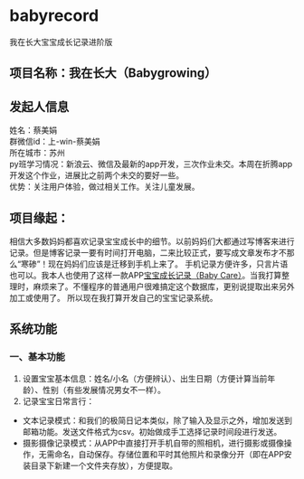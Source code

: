 # babyrecord
我在长大宝宝成长记录进阶版

## 项目名称：我在长大（Babygrowing）  

## 发起人信息  
姓名：蔡美娟  
群微信id：上-win-蔡美娟  
所在城市：苏州  
py班学习情况：新浪云、微信及最新的app开发，三次作业未交。本周在折腾app开发这个作业，进展比之前两个未交的要好一些。  
优势：关注用户体验，做过相关工作。关注儿童发展。

## 项目缘起：  
相信大多数妈妈都喜欢记录宝宝成长中的细节。以前妈妈们大都通过写博客来进行记录。但是博客记录一要有时间打开电脑，二来比较正式，要写成文章发布才不那么“寒碜”！现在妈妈们应该是迁移到手机上来了。  手机记录方便许多，只言片语也可以。我本人也使用了这样一款APP[宝宝成长记录（Baby Care）](https://play.google.com/store/apps/details?id=com.luckyxmobile.babycare)。当我打算整理时，麻烦来了。不懂程序的普通用户很难搞定这个数据库，更别说提取出来另外加工或使用了。 所以现在我打算开发自己的宝宝记录系统。  

## 系统功能   

### 一、基本功能 

1. 设置宝宝基本信息：姓名/小名（方便辨认）、出生日期（方便计算当前年龄）、性别（有些发展情况男女不一样）。  
2. 记录宝宝日常言行：  
 - 文本记录模式：和我们的极简日记本类似，除了输入及显示之外，增加发送到邮箱功能。发送文件格式为csv。初始做成手工选择记录时间段进行发送。  
 - 摄影摄像记录模式：从APP中直接打开手机自带的照相机，进行摄影或摄像操作，无需命名，自动保存。存储位置和平时其他照片和录像分开（即在APP安装目录下新建一个文件夹存放），方便提取。
